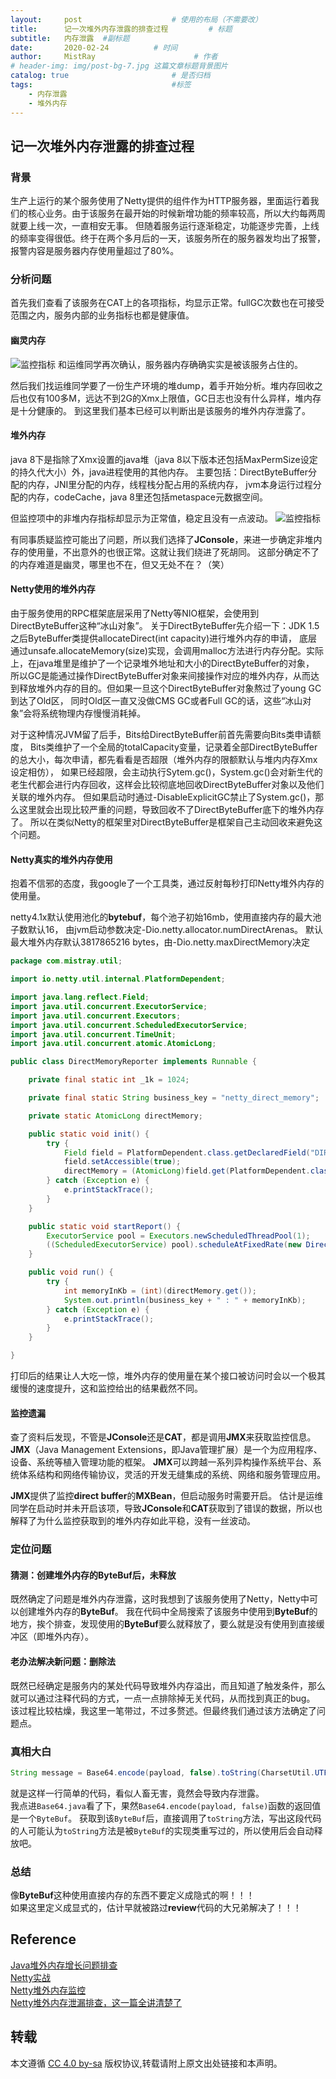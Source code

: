 ```yaml
---
layout:     post                    # 使用的布局（不需要改）
title:      记一次堆外内存泄露的排查过程         # 标题 
subtitle:   内存泄露  #副标题
date:       2020-02-24          # 时间
author:     MistRay                      # 作者
# header-img: img/post-bg-7.jpg 这篇文章标题背景图片
catalog: true                       # 是否归档
tags:                               #标签
    - 内存泄露
    - 堆外内存
---
```

## 记一次堆外内存泄露的排查过程

### 背景

生产上运行的某个服务使用了Netty提供的组件作为HTTP服务器，里面运行着我们的核心业务。由于该服务在最开始的时候新增功能的频率较高，所以大约每两周就要上线一次，一直相安无事。
但随着服务运行逐渐稳定，功能逐步完善，上线的频率变得很低。终于在两个多月后的一天，该服务所在的服务器发均出了报警，报警内容是服务器内存使用量超过了80%。

### 分析问题
首先我们查看了该服务在CAT上的各项指标，均显示正常。fullGC次数也在可接受范围之内，服务内部的业务指标也都是健康值。


#### 幽灵内存
![监控指标](/img/post_img/post_2020_02_24_01监控指标.jpg)
和运维同学再次确认，服务器内存确确实实是被该服务占住的。

然后我们找运维同学要了一份生产环境的堆dump，着手开始分析。堆内存回收之后也仅有100多M，远达不到2G的Xmx上限值，GC日志也没有什么异样，堆内存是十分健康的。
到这里我们基本已经可以判断出是该服务的堆外内存泄露了。

#### 堆外内存

java 8下是指除了Xmx设置的java堆（java 8以下版本还包括MaxPermSize设定的持久代大小）外，java进程使用的其他内存。
主要包括：DirectByteBuffer分配的内存，JNI里分配的内存，线程栈分配占用的系统内存，
jvm本身运行过程分配的内存，codeCache，java 8里还包括metaspace元数据空间。

但监控项中的非堆内存指标却显示为正常值，稳定且没有一点波动。
![监控指标](/img/post_img/post_2020_02_24_02堆外内存.jpg)

有同事质疑监控可能出了问题，所以我们选择了**JConsole**，来进一步确定非堆内存的使用量，不出意外的也很正常。这就让我们绕进了死胡同。
这部分确定不了的内存难道是幽灵，哪里也不在，但又无处不在？（笑）

#### Netty使用的堆外内存
由于服务使用的RPC框架底层采用了Netty等NIO框架，会使用到DirectByteBuffer这种“冰山对象”。
关于DirectByteBuffer先介绍一下：JDK 1.5之后ByteBuffer类提供allocateDirect(int capacity)进行堆外内存的申请，
底层通过unsafe.allocateMemory(size)实现，会调用malloc方法进行内存分配。实际上，在java堆里是维护了一个记录堆外地址和大小的DirectByteBuffer的对象，
所以GC是能通过操作DirectByteBuffer对象来间接操作对应的堆外内存，从而达到释放堆外内存的目的。但如果一旦这个DirectByteBuffer对象熬过了young GC到达了Old区，
同时Old区一直又没做CMS GC或者Full GC的话，这些“冰山对象”会将系统物理内存慢慢消耗掉。  

对于这种情况JVM留了后手，Bits给DirectByteBuffer前首先需要向Bits类申请额度，
Bits类维护了一个全局的totalCapacity变量，记录着全部DirectByteBuffer的总大小，每次申请，都先看看是否超限（堆外内存的限额默认与堆内内存Xmx设定相仿），
如果已经超限，会主动执行Sytem.gc()，System.gc()会对新生代的老生代都会进行内存回收，这样会比较彻底地回收DirectByteBuffer对象以及他们关联的堆外内存。
但如果启动时通过-DisableExplicitGC禁止了System.gc()，那么这里就会出现比较严重的问题，导致回收不了DirectByteBuffer底下的堆外内存了。
所以在类似Netty的框架里对DirectByteBuffer是框架自己主动回收来避免这个问题。



#### Netty真实的堆外内存使用
抱着不信邪的态度，我google了一个工具类，通过反射每秒打印Netty堆外内存的使用量。

netty4.1x默认使用池化的**bytebuf**，每个池子初始16mb，使用直接内存的最大池子数默认16，
由jvm启动参数决定-Dio.netty.allocator.numDirectArenas。
默认最大堆外内存默认3817865216 bytes，由-Dio.netty.maxDirectMemory决定


```java
package com.mistray.util;

import io.netty.util.internal.PlatformDependent;

import java.lang.reflect.Field;
import java.util.concurrent.ExecutorService;
import java.util.concurrent.Executors;
import java.util.concurrent.ScheduledExecutorService;
import java.util.concurrent.TimeUnit;
import java.util.concurrent.atomic.AtomicLong;

public class DirectMemoryReporter implements Runnable {

    private final static int _1k = 1024;

    private final static String business_key = "netty_direct_memory";

    private static AtomicLong directMemory;

    public static void init() {
        try {
            Field field = PlatformDependent.class.getDeclaredField("DIRECT_MEMORY_COUNTER");
            field.setAccessible(true);
            directMemory = (AtomicLong)field.get(PlatformDependent.class);
        } catch (Exception e) {
            e.printStackTrace();
        }
    }

    public static void startReport() {
        ExecutorService pool = Executors.newScheduledThreadPool(1);
        ((ScheduledExecutorService) pool).scheduleAtFixedRate(new DirectMemoryReporter(), 0, 1, TimeUnit.SECONDS);
    }

    public void run() {
        try {
            int memoryInKb = (int)(directMemory.get());
            System.out.println(business_key + " : " + memoryInKb);
        } catch (Exception e) {
            e.printStackTrace();
        }
    }

}

```

打印后的结果让人大吃一惊，堆外内存的使用量在某个接口被访问时会以一个极其缓慢的速度提升，这和监控给出的结果截然不同。

#### 监控遗漏
查了资料后发现，不管是**JConsole**还是**CAT**，都是调用**JMX**来获取监控信息。
**JMX**（Java Management Extensions，即Java管理扩展）是一个为应用程序、设备、系统等植入管理功能的框架。
**JMX**可以跨越一系列异构操作系统平台、系统体系结构和网络传输协议，灵活的开发无缝集成的系统、网络和服务管理应用。

**JMX**提供了监控**direct buffer**的**MXBean**，但启动服务时需要开启。
估计是运维同学在启动时并未开启该项，导致**JConsole**和**CAT**获取到了错误的数据，所以也解释了为什么监控获取到的堆外内存如此平稳，没有一丝波动。

### 定位问题

#### 猜测：创建堆外内存的ByteBuf后，未释放
既然确定了问题是堆外内存泄露，这时我想到了该服务使用了Netty，Netty中可以创建堆外内存的**ByteBuf**。
我在代码中全局搜索了该服务中使用到**ByteBuf**的地方，挨个排查，发现使用的**ByteBuf**要么就释放了，要么就是没有使用到直接缓冲区（即堆外内存）。

#### 老办法解决新问题：删除法
既然已经确定是服务内的某处代码导致堆外内存溢出，而且知道了触发条件，那么就可以通过注释代码的方式，一点一点排除掉无关代码，从而找到真正的bug。
该过程比较枯燥，我这里一笔带过，不过多赘述。但最终我们通过该方法确定了问题点。


### 真相大白

```java
String message = Base64.encode(payload, false).toString(CharsetUtil.UTF_8);
```
就是这样一行简单的代码，看似人畜无害，竟然会导致内存泄露。  
我点进`Base64.java`看了下，果然`Base64.encode(payload, false)`函数的返回值是一个`ByteBuf`。
获取到该`ByteBuf`后，直接调用了`toString`方法，写出这段代码的人可能认为`toString`方法是被`ByteBuf`的实现类重写过的，所以使用后会自动释放吧。

### 总结
像**ByteBuf**这种使用直接内存的东西不要定义成隐式的啊！！！   
如果这里定义成显式的，估计早就被路过**review**代码的大兄弟解决了！！！

## Reference
[Java堆外内存增长问题排查](https://blog.csdn.net/qianshangding0708/article/details/100978730)    
[Netty实战](https://book.douban.com/subject/27038538/)  
[Netty堆外内存监控](https://www.jianshu.com/p/c5c2a3db533d)  
[Netty堆外内存泄漏排查，这一篇全讲清楚了](https://www.cnblogs.com/caison/p/12134285.html)

## 转载
本文遵循 [CC 4.0 by-sa](https://creativecommons.org/licenses/by-sa/4.0/) 版权协议,转载请附上原文出处链接和本声明。